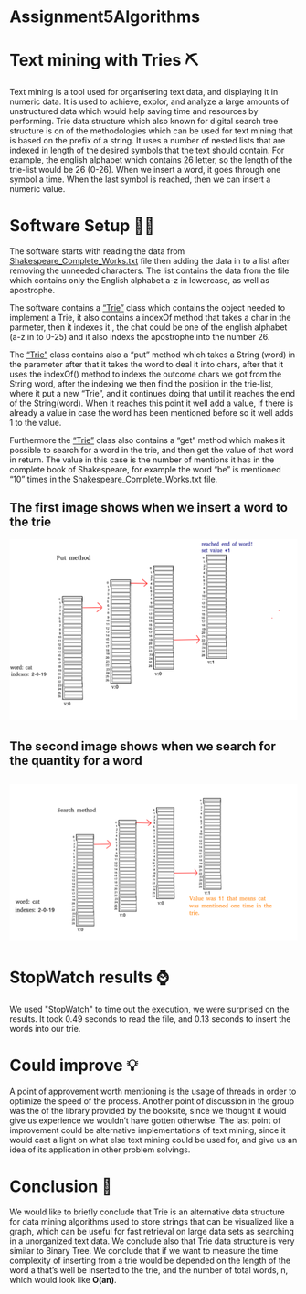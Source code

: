 # Assignment5Algorithms

<h1>Text mining with Tries <span class="emoji">⛏️</span></h1>

<p>Text mining is a tool used for organisering text data, and displaying it in numeric data. It is used to achieve, explor, and analyze a large amounts of unstructured data which would help saving time and resources by performing.
Trie data structure which also known for digital search tree structure is on of the methodologies which can be used for text mining that is based on the prefix of a string. It uses a number of nested lists that are indexed in length of the desired symbols that the text should contain. For example, the english alphabet which contains 26 letter, so the length of the trie-list would be 26 (0-26). 
 When we insert a word, it goes through one symbol a time. When the last symbol is reached, then we can insert a numeric value. </p>

<h1>Software Setup <span class="emoji">👨‍💻</span></h1>

<p>The software starts with reading the data from <a href="https://github.com/Hallur20/Assignment5Algorithms/blob/master/src/File/Shakespeare_Complete_Works.txt">Shakespeare_Complete_Works.txt</a> file then adding the data in to a list after removing the unneeded characters. The list contains the data from the file which contains only the English alphabet a-z in lowercase, as well as apostrophe.

The software contains a <a href="https://github.com/Hallur20/Assignment5Algorithms/blob/master/src/algorithmsassignment5/Trie.java">“Trie”</a> class which contains the object needed to implement a Trie, it also contains a indexOf method that takes a char in the parmeter, then it indexes it , the chat could be one of the english alphabet (a-z in to 0-25) and it also indexs the apostrophe into the number 26.

The <a href="https://github.com/Hallur20/Assignment5Algorithms/blob/master/src/algorithmsassignment5/Trie.java">“Trie”</a> class contains also a “put” method which takes a String (word) in the parameter after that it takes the word to deal it into chars, after that it uses the indexOf() method to indexs the outcome chars we got from the String word, after the indexing we then find the position in the trie-list, where it put a new “Trie”, and it continues doing that until it reaches the end of the String(word). When it reaches this point it well add a value, if there is already a value in case the word has been mentioned before so it well adds 1 to the value.

Furthermore the <a href="https://github.com/Hallur20/Assignment5Algorithms/blob/master/src/algorithmsassignment5/Trie.java">“Trie”</a> class also contains a “get” method which makes it possible to search for a word in the trie, and then get the value of that word in return. The value in this case is the number of mentions it has in the complete book of Shakespeare, for example the word “be” is mentioned “10” times in the Shakespeare_Complete_Works.txt file.  </p>

<h2>The first image shows when we insert a word to the trie</h2>

<img src="https://raw.githubusercontent.com/Hallur20/Assignment5Algorithms/master/Put.png"/>

<h2>The second image shows when we search for the quantity for a word<h2>
<img src="https://raw.githubusercontent.com/Hallur20/Assignment5Algorithms/master/Search.png"/>
 
<h1>StopWatch results <span class="emoji">⌚</span></h1>

<p> We used "StopWatch" to time out the execution, we were surprised on the results. It took 0.49 seconds to read the file, and 0.13 seconds to insert the words into our trie.</p>

<h1>Could improve <span class="emoji">💡</span></h1>

<p> A point of approvement worth mentioning is the usage of threads in order to optimize the speed of the process. 
Another point of discussion in the group was the of the library provided by the booksite, since we thought it would give us experience we wouldn’t have gotten otherwise. 
The last point of improvement could be alternative implementations of text mining, since it would cast a light on what else text mining could be used for, and give us an idea of its application in other problem solvings.</p> 


<h1>Conclusion <g-emoji class="g-emoji" alias="memo" fallback-src="https://github.githubassets.com/images/icons/emoji/unicode/1f4dd.png">📝</g-emoji></h1>

<p>We would like to briefly conclude that Trie is an alternative data structure for data mining algorithms used to store strings that can be visualized like a graph, which can be useful for fast retrieval on large data sets as searching  in a unorganized text data. We conclude also that Trie data structure is very similar to Binary Tree.
We conclude that if we want to measure the time complexity of inserting from a trie would be depended on the length of the word a that’s well be inserted to the trie, and the number of total words, n, which would look like <strong>O(an)</strong>.</p>
